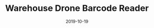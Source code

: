 ---
title: Warehouse Drone Barcode Reader
description: Built with Node.JS, HTML5, CSS and DJI Tello Edu drone.
date: 2019-10-19
url: https://github.com/fabriziopace/tello-drone-node
external: true
---